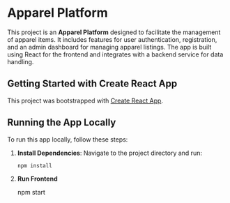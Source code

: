 # Apparel Platform

This project is an **Apparel Platform** designed to facilitate the management of apparel items. It includes features for user authentication, registration, and an admin dashboard for managing apparel listings. The app is built using React for the frontend and integrates with a backend service for data handling.

## Getting Started with Create React App

This project was bootstrapped with [Create React App](https://github.com/facebook/create-react-app).

## Running the App Locally

To run this app locally, follow these steps:

1. **Install Dependencies**:
   Navigate to the project directory and run:
   ```bash
   npm install

2. **Run Frontend**

     npm start
